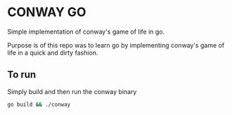 # CONWAY GO

Simple implementation of conway's game of life in go.

Purpose is of this repo was to learn go by implementing conway's
game of life in a quick and dirty fashion. 


## To run
Simply build and then run the conway binary

```sh
go build && ./conway
```

